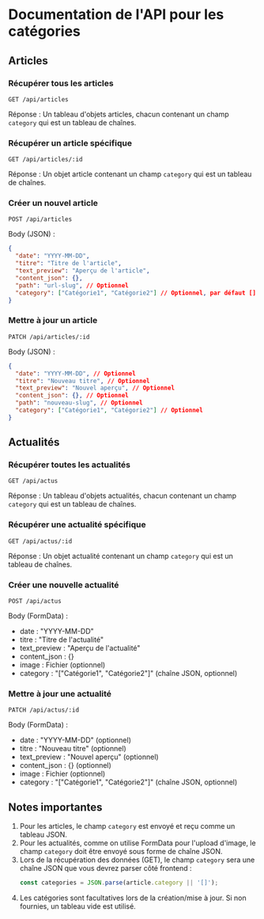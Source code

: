 # Documentation de l'API pour les catégories

## Articles

### Récupérer tous les articles
```
GET /api/articles
```
Réponse : Un tableau d'objets articles, chacun contenant un champ `category` qui est un tableau de chaînes.

### Récupérer un article spécifique
```
GET /api/articles/:id
```
Réponse : Un objet article contenant un champ `category` qui est un tableau de chaînes.

### Créer un nouvel article
```
POST /api/articles
```
Body (JSON) :
```json
{
  "date": "YYYY-MM-DD",
  "titre": "Titre de l'article",
  "text_preview": "Aperçu de l'article",
  "content_json": {},
  "path": "url-slug", // Optionnel
  "category": ["Catégorie1", "Catégorie2"] // Optionnel, par défaut []
}
```

### Mettre à jour un article
```
PATCH /api/articles/:id
```
Body (JSON) :
```json
{
  "date": "YYYY-MM-DD", // Optionnel
  "titre": "Nouveau titre", // Optionnel
  "text_preview": "Nouvel aperçu", // Optionnel
  "content_json": {}, // Optionnel
  "path": "nouveau-slug", // Optionnel
  "category": ["Catégorie1", "Catégorie2"] // Optionnel
}
```

## Actualités

### Récupérer toutes les actualités
```
GET /api/actus
```
Réponse : Un tableau d'objets actualités, chacun contenant un champ `category` qui est un tableau de chaînes.

### Récupérer une actualité spécifique
```
GET /api/actus/:id
```
Réponse : Un objet actualité contenant un champ `category` qui est un tableau de chaînes.

### Créer une nouvelle actualité
```
POST /api/actus
```
Body (FormData) :
- date : "YYYY-MM-DD"
- titre : "Titre de l'actualité"
- text_preview : "Aperçu de l'actualité"
- content_json : {}
- image : Fichier (optionnel)
- category : "[\"Catégorie1\", \"Catégorie2\"]" (chaîne JSON, optionnel)

### Mettre à jour une actualité
```
PATCH /api/actus/:id
```
Body (FormData) :
- date : "YYYY-MM-DD" (optionnel)
- titre : "Nouveau titre" (optionnel)
- text_preview : "Nouvel aperçu" (optionnel)
- content_json : {} (optionnel)
- image : Fichier (optionnel)
- category : "[\"Catégorie1\", \"Catégorie2\"]" (chaîne JSON, optionnel)

## Notes importantes

1. Pour les articles, le champ `category` est envoyé et reçu comme un tableau JSON.
2. Pour les actualités, comme on utilise FormData pour l'upload d'image, le champ `category` doit être envoyé sous forme de chaîne JSON.
3. Lors de la récupération des données (GET), le champ `category` sera une chaîne JSON que vous devrez parser côté frontend :
   ```javascript
   const categories = JSON.parse(article.category || '[]');
   ```
4. Les catégories sont facultatives lors de la création/mise à jour. Si non fournies, un tableau vide est utilisé.
